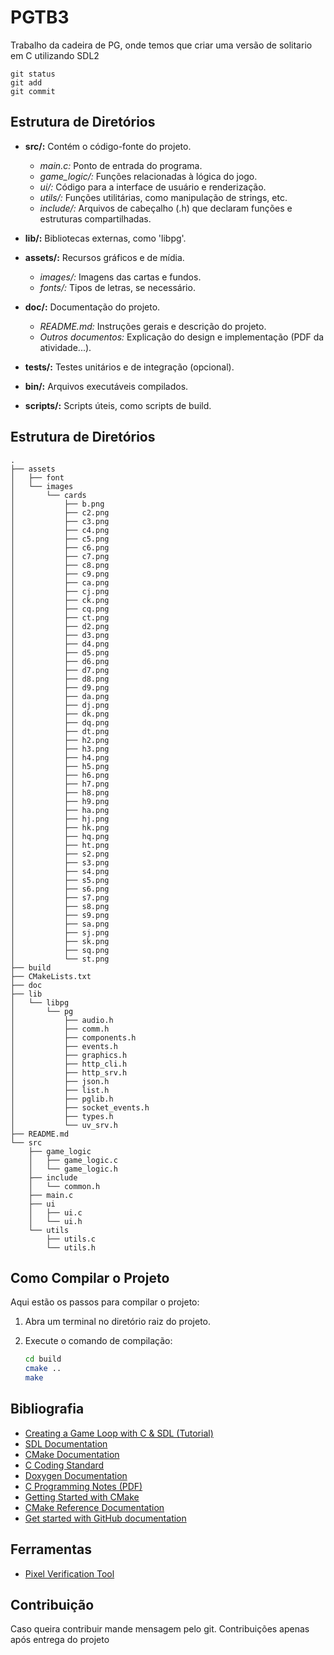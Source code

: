 # PGTB3

Trabalho da cadeira de PG, onde temos que criar uma versão de solitario em C utilizando SDL2

```
git status
git add
git commit
```

## Estrutura de Diretórios

- **src/:** Contém o código-fonte do projeto.
  - *main.c:* Ponto de entrada do programa.
  - *game_logic/:* Funções relacionadas à lógica do jogo.
  - *ui/:* Código para a interface de usuário e renderização.
  - *utils/:* Funções utilitárias, como manipulação de strings, etc.
  - *include/:* Arquivos de cabeçalho (.h) que declaram funções e estruturas compartilhadas.

- **lib/:** Bibliotecas externas, como 'libpg'.

- **assets/:** Recursos gráficos e de mídia.
  - *images/:* Imagens das cartas e fundos.
  - *fonts/:* Tipos de letras, se necessário.

- **doc/:** Documentação do projeto.
  - *README.md:* Instruções gerais e descrição do projeto.
  - *Outros documentos:* Explicação do design e implementação (PDF da atividade...).

- **tests/:** Testes unitários e de integração (opcional).

- **bin/:** Arquivos executáveis compilados.

- **scripts/:** Scripts úteis, como scripts de build.

## Estrutura de Diretórios

```plaintext
.
├── assets
│   ├── font
│   └── images
│       └── cards
│           ├── b.png
│           ├── c2.png
│           ├── c3.png
│           ├── c4.png
│           ├── c5.png
│           ├── c6.png
│           ├── c7.png
│           ├── c8.png
│           ├── c9.png
│           ├── ca.png
│           ├── cj.png
│           ├── ck.png
│           ├── cq.png
│           ├── ct.png
│           ├── d2.png
│           ├── d3.png
│           ├── d4.png
│           ├── d5.png
│           ├── d6.png
│           ├── d7.png
│           ├── d8.png
│           ├── d9.png
│           ├── da.png
│           ├── dj.png
│           ├── dk.png
│           ├── dq.png
│           ├── dt.png
│           ├── h2.png
│           ├── h3.png
│           ├── h4.png
│           ├── h5.png
│           ├── h6.png
│           ├── h7.png
│           ├── h8.png
│           ├── h9.png
│           ├── ha.png
│           ├── hj.png
│           ├── hk.png
│           ├── hq.png
│           ├── ht.png
│           ├── s2.png
│           ├── s3.png
│           ├── s4.png
│           ├── s5.png
│           ├── s6.png
│           ├── s7.png
│           ├── s8.png
│           ├── s9.png
│           ├── sa.png
│           ├── sj.png
│           ├── sk.png
│           ├── sq.png
│           └── st.png
├── build
├── CMakeLists.txt
├── doc
├── lib
│   └── libpg
│       └── pg
│           ├── audio.h
│           ├── comm.h
│           ├── components.h
│           ├── events.h
│           ├── graphics.h
│           ├── http_cli.h
│           ├── http_srv.h
│           ├── json.h
│           ├── list.h
│           ├── pglib.h
│           ├── socket_events.h
│           ├── types.h
│           └── uv_srv.h
├── README.md
└── src
    ├── game_logic
    │   ├── game_logic.c
    │   └── game_logic.h
    ├── include
    │   └── common.h
    ├── main.c
    ├── ui
    │   ├── ui.c
    │   └── ui.h
    └── utils
        ├── utils.c
        └── utils.h
```
## Como Compilar o Projeto

Aqui estão os passos para compilar o projeto:

1. Abra um terminal no diretório raiz do projeto.

2. Execute o comando de compilação:

   ```bash
   cd build
   cmake ..
   make
   ```



## Bibliografia

- [Creating a Game Loop with C & SDL (Tutorial)](www.youtube.com/watch?v=XfZ6WrV5Z7Y)
- [SDL Documentation](wiki.libsdl.org)
- [CMake Documentation](https://cmake.org/documentation/)
- [C Coding Standard](https://users.ece.cmu.edu/~eno/coding/CCodingStandard.html)
- [Doxygen Documentation](https://www.doxygen.nl/)
- [C Programming Notes (PDF)](https://microtek.ac.in/adminassets/pdf/C_programming_notes_.pdf)
- [Getting Started with CMake](https://cmake.org/getting-started/)
- [CMake Reference Documentation](https://cmake.org/cmake/help/latest/)
- [Get started with GitHub documentation](https://docs.github.com/en/get-started)

## Ferramentas

- [Pixel Verification Tool](https://pixspy.com/)

## Contribuição

Caso queira contribuir mande mensagem pelo git.
Contribuições apenas após entrega do projeto


